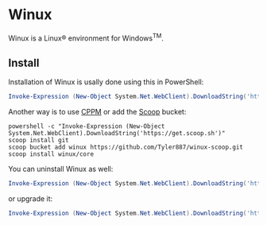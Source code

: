 # Winux

Winux is a Linux® environment for Windows<sup>TM</sup>.

## Install

Installation of Winux is usally done using this in PowerShell:

```powershell
Invoke-Expression (New-Object System.Net.WebClient).DownloadString('https://github.com/Tyler887/winux/raw/main/install.ps1')
```

Another way is to use [CPPM](https://github.com/Tyler887/CPPM) or add the [Scoop](https://scoop.sh) bucket:

```batch
powershell -c "Invoke-Expression (New-Object System.Net.WebClient).DownloadString('https://get.scoop.sh')"
scoop install git
scoop bucket add winux https://github.com/Tyler887/winux-scoop.git
scoop install winux/core
```

You can uninstall Winux as well:

```powershell
Invoke-Expression (New-Object System.Net.WebClient).DownloadString('https://github.com/Tyler887/winux/raw/main/uninstall.ps1')
```

or upgrade it:

```powershell
Invoke-Expression (New-Object System.Net.WebClient).DownloadString('https://github.com/Tyler887/winux/raw/main/upgrade.ps1')
```
